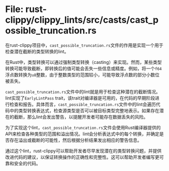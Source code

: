 # File: rust-clippy/clippy_lints/src/casts/cast_possible_truncation.rs

在rust-clippy项目中，`cast_possible_truncation.rs`文件的作用是实现一个用于检查潜在截断的类型转换的lint。

在Rust中，类型转换可以通过强制类型转换（casting）来实现。然而，某些类型转换可能导致截断，即转换后的值可能会丢失一些信息或精度。例如，将一个`f64`浮点数转换为`u8`整数，由于整数类型的范围较小，可能导致浮点数的部分小数位被丢失。

`cast_possible_truncation.rs`文件中的lint就是用于检查这种潜在的截断情况。lint实现了`EarlyLintPass` trait，该trait对编译器是可用的，在代码的早期阶段进行检查和报告。具体而言，`cast_possible_truncation.rs`文件中的lint会遍历代码中的类型转换表达式，检查源类型是否可以被目标类型完整地表示。如果存在潜在的截断，那么lint会发出警告，以提醒开发者可能存在数据丢失的风险。

为了实现这个lint，`cast_possible_truncation.rs`文件会使用Rust编译器提供的API来检查各种类型的范围和溢出情况。lint会分析表达式中的每个转换，并确定是否存在溢出或截断的可能性，然后根据分析结果发出相应的警告信息。

通过这个lint，rust-clippy可以帮助开发者尽早发现潜在的类型转换问题，并提供改进代码的建议，以保证转换操作的正确性和完整性。这可以帮助开发者编写更可靠和安全的代码。

